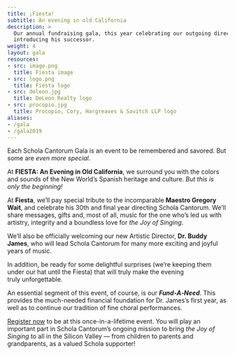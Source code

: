 ```yaml
---
title: ¡Fiesta!
subtitle: An evening in old California
description: >
  Our annual fundraising gala, this year celebrating our outgoing director and
  introducing his successor.
weight: 4
layout: gala
resources:
- src: image.png
  title: Fiesta image
- src: logo.png
  title: Fiesta logo
- src: deleon.jpg
  title: DeLeon Realty logo
- src: procopio.jpg
  title: Procopio, Cory, Hargreaves & Savitch LLP logo
aliases:
- /gala
- /gala2019
---
```


Each Schola Cantorum Gala is an event to be remembered and
savored. But some are *even more&nbsp;special*.

At **FIESTA: An Evening in Old California**, we surround you with the
colors and sounds of the New World’s Spanish heritage and culture.
*But this is only the&nbsp;beginning!*

At **Fiesta**, we’ll pay special tribute to the incomparable **Maestro
Gregory Wait**, and celebrate his 30th and final year directing Schola
Cantorum. We’ll share messages, gifts and, most of all, music for
the one who’s led us with artistry, integrity and a boundless love
for *the Joy of&nbsp;Singing*.

We’ll also be officially welcoming our new Artistic Director,
**Dr.&nbsp;Buddy James**, who will lead Schola Cantorum for many more exciting
and joyful years of&nbsp;music.

In addition, be ready for some delightful surprises (we’re
keeping them under our hat until the Fiesta) that will truly make the
evening truly&nbsp;unforgettable.

An essential segment of this event, of course, is our
***Fund&#x2011;A&#x2011;Need***.  This provides the much-needed financial
foundation for Dr. James’s first year, as well as to continue our tradition of
fine choral&nbsp;performances.

[Register now](#register) to be at this once-in-a-lifetime event. You will play
an important part in Schola Cantorum’s ongoing mission to bring *the Joy of
Singing* to all in the Silicon Valley — from children to parents and
grandparents, as a valued Schola&nbsp;supporter!
